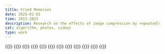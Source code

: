 ```yaml
---
title: Fried Memories
date: 2025-01-01
time: 2015-2025
description: Research on the effects of image compression by repeatedly screenshotting social media posts from my time living in New Zealand
cat: algorithm, photos, videos
type: work
---
```


{{<img places3_567>}}
{{<img people1_462>}}
{{<img beach3_208>}}
{{<img exhibit_6413>}}
{{<img exhibit_6449>}}
{{<img exhibit_6440>}}
{{<img exhibit_6445>}}
{{<img exhibit_6443>}}
{{<img eggs1>}}
{{<img demo>}}
{{<img cml>}}
{{<youtube nGO95pklwAM>}}